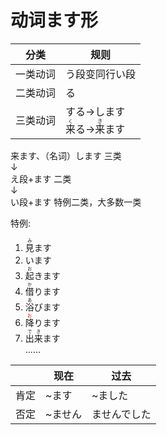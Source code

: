 # 动词ます形

|分类|规则|
|-|-|
|一类动词|う段变同行い段|
|二类动词|る|
|三类动词|する->します<br><ruby>来<rt>く</rt>る</ruby>-><ruby>来<rt>き</rt>ます</ruby>  |

来ます、（<n>名词</n>）します 三类  
    ↓  
え段+ます 二类  
    ↓  
い段+ます 特例二类，大多数一类  

特例:  

1. <ruby>見<rt>み</rt>ます</ruby>
2. います
3. <ruby>起<rt>お</rt>きます</ruby>
4. <ruby>借<rt>か</rt>ります</ruby>  
5. <ruby>浴<rt>あ</rt>びます</ruby>
6. <ruby>降<rt><font color="red">お</font></rt>ります</ruby>
7. <ruby>出<rt>で</rt>来<rt>き</rt>ます</ruby>  
    ......

||现在|过去|
|-|-|-|
|肯定|~ます|~ました|
|否定|~ません|ませんでした|
